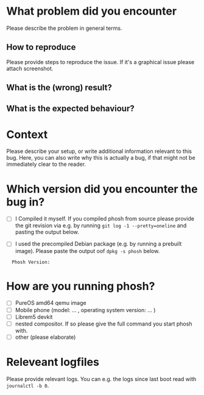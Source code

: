 # What problem did you encounter

  Please describe the problem in general terms.

## How to reproduce

  Please provide steps to reproduce the issue. If it's a graphical issue please
  attach screenshot.

## What is the (wrong) result?

## What is the expected behaviour?

# Context

  Please describe your setup, or write additional information relevant to this bug.
  Here, you can also write why this is actually a bug, if that might not be immediately clear to the reader.

# Which version did you encounter the bug in?

 - [ ] I Compiled it myself. If you compiled phosh from source please provide the
   git revision via e.g. by running ``git log -1 --pretty=oneline`` and pasting
   the output below.

 - [ ] I used the precompiled Debian package (e.g. by running a prebuilt
   image). Please paste the output oof ``dpkg -s phosh`` below.

```
  Phosh Version:
```

# How are you running phosh?

 - [ ] PureOS amd64 qemu image
 - [ ] Mobile phone (model: ... , operating system version: ... )
 - [ ] Librem5 devkit
 - [ ] nested compositor. If so please give the full command you start phosh
   with.
 - [ ] other (please elaborate)

# Releveant logfiles

  Please provide relevant logs. You can e.g. the logs since last boot read
  with ``journalctl -b 0``.
